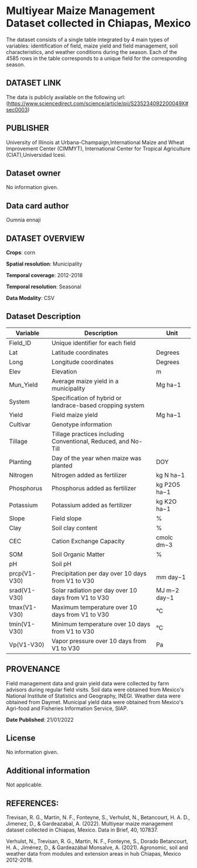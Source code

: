 # Multiyear Maize Management Dataset collected in Chiapas, Mexico
The dataset  consists of a single table integrated by 4 main types of variables: identification of field, maize yield and field management, soil characteristics, and weather conditions during the season. Each of the 4585 rows in the table corresponds to a unique field for the corresponding season.


## DATASET LINK
The data is publicly available on the following url:
(https://www.sciencedirect.com/science/article/pii/S235234092200049X#sec0003)

## PUBLISHER
University of Illinois at Urbana-Champaign,International Maize and Wheat Improvement Center (CIMMYT), International Center for Tropical Agriculture (CIAT),Universidad Icesi. 

## Dataset owner
No information given.
## Data card author
Oumnia ennaji


## DATASET OVERVIEW

**Crops**: corn 

**Spatial resolution**: Municipality

**Temporal coverage**: 2012-2018

**Temporal resolution**: Seasonal

**Data Modality**: CSV


## Dataset Description

| Variable   | Description                                   | Unit       |
|------------|-----------------------------------------------|------------|
| Field_ID   | Unique identifier for each field              |            |
| Lat        | Latitude coordinates                          | Degrees    |
| Long       | Longitude coordinates                         | Degrees    |
| Elev       | Elevation                                    | m          |
| Mun_Yield  | Average maize yield in a municipality         | Mg ha−1    |
| System     | Specification of hybrid or landrace-based cropping system |          |
| Yield      | Field maize yield                            | Mg ha−1    |
| Cultivar   | Genotype information                          |            |
| Tillage    | Tillage practices including Conventional, Reduced, and No-Till |          |
| Planting   | Day of the year when maize was planted       | DOY        |
| Nitrogen   | Nitrogen added as fertilizer                  | kg N ha−1  |
| Phosphorus | Phosphorus added as fertilizer                | kg P2O5 ha−1 |
| Potassium  | Potassium added as fertilizer                 | kg K2O ha−1 |
| Slope      | Field slope                                  | %          |
| Clay       | Soil clay content                            | %          |
| CEC        | Cation Exchange Capacity                     | cmolc dm−3 |
| SOM        | Soil Organic Matter                          | %          |
| pH         | Soil pH                                      |            |
| prcp(V1-V30) | Precipitation per day over 10 days from V1 to V30 | mm day−1 |
| srad(V1-V30) | Solar radiation per day over 10 days from V1 to V30 | MJ m−2 day−1 |
| tmax(V1-V30) | Maximum temperature over 10 days from V1 to V30 | °C        |
| tmin(V1-V30) | Minimum temperature over 10 days from V1 to V30 | °C        |
| Vp(V1-V30) | Vapor pressure over 10 days from V1 to V30    | Pa         |

## PROVENANCE

Field management data and grain yield data were collected by farm advisors during regular field visits.
Soil data were obtained from Mexico's National Institute of Statistics and Geography, INEGI.
Weather data were obtained from Daymet.
Municipal yield data were obtained from Mexico's Agri-food and Fisheries Information Service, SIAP.


**Date Published**: 21/01/2022

## License
No information given.

## Additional information
Not applicable.

## REFERENCES: 
Trevisan, R. G., Martin, N. F., Fonteyne, S., Verhulst, N., Betancourt, H. A. D., Jimenez, D., & Gardeazabal, A. (2022). Multiyear maize management dataset collected in Chiapas, Mexico. Data in Brief, 40, 107837.

Verhulst, N., Trevisan, R. G., Martin, N. F., Fonteyne, S., Dorado Betancourt, H. A., Jiménez, D., & Gardeazábal Monsalve, A. (2021). Agronomic, soil and weather data from modules and extension areas in hub Chiapas, Mexico 2012-2018.
